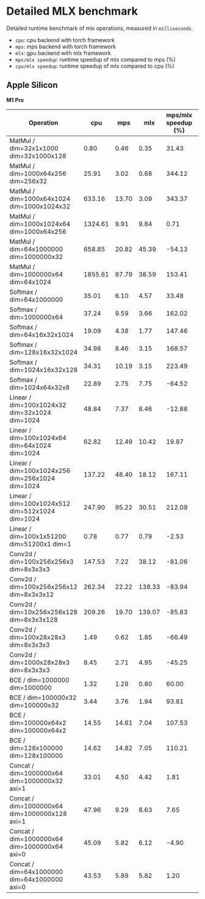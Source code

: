 # Detailed MLX benchmark

Detailed runtime benchmark of mlx operations, measured in `milliseconds`.

* `cpu`: cpu backend with torch framework
* `mps`: mps backend with torch framework
* `mlx`: gpu backend with mlx framework
* `mps/mlx speedup`: runtime speedup of mlx compared to mps (%)
* `cpu/mlx speedup`: runtime speedup of mlx compared to cpu (%)

## Apple Silicon

**M1 Pro**

| Operation                                           | cpu | mps | mlx | mps/mlx speedup (%) | cpu/mlx speedup (%) |
|-----------------------------------------------------|------|------|------|-------------------|-------------------|
| MatMul / dim=32x1x1000 dim=32x1000x128          |   0.80 |   0.46 |   0.35 |  31.43 | 128.57 |
| MatMul / dim=1000x64x256 dim=256x32             |  25.91 |   3.02 |   0.68 | 344.12 | 3710.29 |
| MatMul / dim=1000x64x1024 dim=1000x1024x32      | 633.16 |  13.70 |   3.09 | 343.37 | 20390.61 |
| MatMul / dim=1000x1024x64 dim=1000x64x256       | 1324.61 |   9.91 |   9.84 |   0.71 | 13361.48 |
| MatMul / dim=64x1000000 dim=1000000x32          | 658.85 |  20.82 |  45.39 | -54.13 | 1351.53 |
| MatMul / dim=1000000x64 dim=64x1024             | 1855.61 |  97.79 |  38.59 | 153.41 | 4708.53 |
| Softmax / dim=64x1000000                        |  35.01 |   6.10 |   4.57 |  33.48 | 666.08 |
| Softmax / dim=1000000x64                        |  37.24 |   9.59 |   3.66 | 162.02 | 917.49 |
| Softmax / dim=64x16x32x1024                     |  19.09 |   4.38 |   1.77 | 147.46 | 978.53 |
| Softmax / dim=128x16x32x1024                    |  34.98 |   8.46 |   3.15 | 168.57 | 1010.48 |
| Softmax / dim=1024x16x32x128                    |  34.31 |  10.19 |   3.15 | 223.49 | 989.21 |
| Softmax / dim=1024x64x32x8                      |  22.89 |   2.75 |   7.75 | -64.52 | 195.35 |
| Linear / dim=100x1024x32 dim=32x1024 dim=1024   |  48.84 |   7.37 |   8.46 | -12.88 | 477.30 |
| Linear / dim=100x1024x64 dim=64x1024 dim=1024   |  62.82 |  12.49 |  10.42 |  19.87 | 502.88 |
| Linear / dim=100x1024x256 dim=256x1024 dim=1024 | 137.22 |  48.40 |  18.12 | 167.11 | 657.28 |
| Linear / dim=100x1024x512 dim=512x1024 dim=1024 | 247.90 |  95.22 |  30.51 | 212.09 | 712.52 |
| Linear / dim=100x1x51200 dim=51200x1 dim=1      |   0.78 |   0.77 |   0.79 |  -2.53 |  -1.27 |
| Conv2d / dim=100x256x256x3 dim=8x3x3x3          | 147.53 |   7.22 |  38.12 | -81.06 | 287.01 |
| Conv2d / dim=100x256x256x12 dim=8x3x3x12        | 262.34 |  22.22 | 138.33 | -83.94 |  89.65 |
| Conv2d / dim=10x256x256x128 dim=8x3x3x128       | 209.26 |  19.70 | 139.07 | -85.83 |  50.47 |
| Conv2d / dim=100x28x28x3 dim=8x3x3x3            |   1.49 |   0.62 |   1.85 | -66.49 | -19.46 |
| Conv2d / dim=1000x28x28x3 dim=8x3x3x3           |   8.45 |   2.71 |   4.95 | -45.25 |  70.71 |
| BCE / dim=1000000 dim=1000000                   |   1.32 |   1.28 |   0.80 |  60.00 |  65.00 |
| BCE / dim=100000x32 dim=100000x32               |   3.44 |   3.76 |   1.94 |  93.81 |  77.32 |
| BCE / dim=100000x64x2 dim=100000x64x2           |  14.55 |  14.61 |   7.04 | 107.53 | 106.68 |
| BCE / dim=128x100000 dim=128x100000             |  14.62 |  14.82 |   7.05 | 110.21 | 107.38 |
| Concat / dim=1000000x64 dim=1000000x32 axi=1    |  33.01 |   4.50 |   4.42 |   1.81 | 646.83 |
| Concat / dim=1000000x64 dim=1000000x128 axi=1   |  47.96 |   9.29 |   8.63 |   7.65 | 455.74 |
| Concat / dim=1000000x64 dim=1000000x64 axi=0    |  45.09 |   5.82 |   6.12 |  -4.90 | 636.76 |
| Concat / dim=64x1000000 dim=64x1000000 axi=0    |  43.53 |   5.89 |   5.82 |   1.20 | 647.94 |
